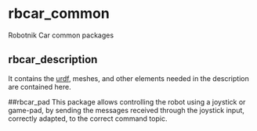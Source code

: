 # rbcar_common
Robotnik Car common packages

## rbcar_description
It contains the [urdf](http://wiki.ros.org/urdf), meshes, and other elements needed in the description are contained here. 

##rbcar_pad
This package allows controlling the robot using a joystick or game-pad, by sending the messages received through the joystick input, correctly adapted, to the correct command topic. 
